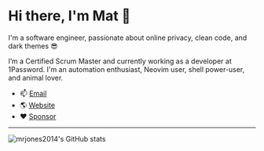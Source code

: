 # Hi there, I'm Mat 👋

I'm a software engineer, passionate about online privacy, clean code, and dark themes 😎

I’m a Certified Scrum Master and currently working as a developer at 1Password. I'm an automation enthusiast, Neovim user, shell power-user, and animal lover.

- 📫 [Email](mailto:mat@mjones.network)
- 🌎 [Website](https://mjones.network)
- ❤️ [Sponsor](https://github.com/sponsors/mrjones2014)

---

![mrjones2014's GitHub stats](https://github-readme-stats.vercel.app/api?username=mrjones2014&show_icons=true&count_private=true&theme=dark)
